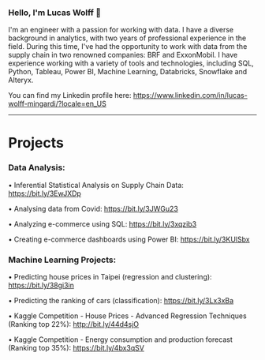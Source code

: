 ### Hello, I'm Lucas Wolff 👋
I'm an engineer with a passion for working with data. I have a diverse background in analytics, with two years of professional experience in the field. During this time, I've had the opportunity to work with data from the supply chain in two renowned companies: BRF and ExxonMobil.
I have experience working with a variety of tools and technologies, including SQL, Python, Tableau, Power BI, Machine Learning, Databricks, Snowflake and Alteryx.

You can find my Linkedin profile here: https://www.linkedin.com/in/lucas-wolff-mingardi/?locale=en_US

------------------------

# Projects

### Data Analysis:
• Inferential Statistical Analysis on Supply Chain Data: https://bit.ly/3EwJXDp

• Analysing data from Covid: https://bit.ly/3JWGu23

• Analyzing e-commerce using SQL: https://bit.ly/3xqzib3
  
• Creating e-commerce dashboards using Power BI: https://bit.ly/3KUlSbx

### Machine Learning Projects:

• Predicting house prices in Taipei (regression and clustering): https://bit.ly/38gi3in

• Predicting the ranking of cars (classification): https://bit.ly/3Lx3xBa

• Kaggle Competition - House Prices - Advanced Regression Techniques (Ranking top 22%): http://bit.ly/44d4sjO

• Kaggle Competition - Energy consumption and production forecast (Ranking top 35%): https://bit.ly/4bx3qSV
